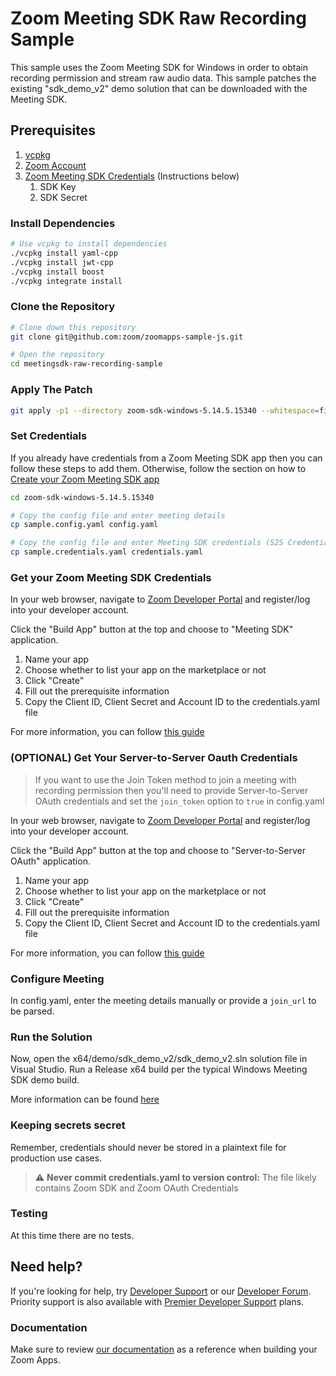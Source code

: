 # Zoom Meeting SDK Raw Recording Sample

This sample uses the Zoom Meeting SDK for Windows in order to obtain recording permission and stream raw audio data.
This sample patches the existing "sdk_demo_v2" demo solution that can be downloaded with the Meeting SDK.

## Prerequisites

1. [vcpkg](https://vcpkg.io/en/)
1. [Zoom Account](https://support.zoom.us/hc/en-us/articles/207278726-Plan-Types-)
1. [Zoom Meeting SDK Credentials](#config:-sdk-credentials) (Instructions below)
    1. SDK Key
    1. SDK Secret

### Install Dependencies

```bash
# Use vcpkg to install dependencies
./vcpkg install yaml-cpp
./vcpkg install jwt-cpp
./vcpkg install boost
./vcpkg integrate install

```

### Clone the Repository

```bash
# Clone down this repository
git clone git@github.com:zoom/zoomapps-sample-js.git

# Open the repository
cd meetingsdk-raw-recording-sample
```

### Apply The Patch

```bash
git apply -p1 --directory zoom-sdk-windows-5.14.5.15340 --whitespace=fix raw-recording-sample.patch
````

### Set Credentials

If you already have credentials from a Zoom Meeting SDK app then you can follow these steps to add them. Otherwise,
follow the section on how to [Create your Zoom Meeting SDK app](#create-your-zoom-meeting-sdk-app)

```bash
cd zoom-sdk-windows-5.14.5.15340

# Copy the config file and enter meeting details
cp sample.config.yaml config.yaml

# Copy the config file and enter Meeting SDK credentials (S2S Credentials are optional)
cp sample.credentials.yaml credentials.yaml
```

### Get your Zoom Meeting SDK Credentials

In your web browser, navigate to [Zoom Developer Portal](https://developers.zoom.us/) and register/log into your
developer account.

Click the "Build App" button at the top and choose to "Meeting SDK" application.

1. Name your app
2. Choose whether to list your app on the marketplace or not
3. Click "Create"
4. Fill out the prerequisite information
5. Copy the Client ID, Client Secret and Account ID to the credentials.yaml file

For more information, you can follow [this guide](https://developers.zoom.us/docs/meeting-sdk/developer-accounts/)

### (OPTIONAL) Get Your Server-to-Server Oauth Credentials

> If you want to use the Join Token method to join a meeting with recording permission then you'll need to provide Server-to-Server OAuth credentials and set the `join_token` option to `true` in config.yaml

In your web browser, navigate to [Zoom Developer Portal](https://developers.zoom.us/) and register/log into your
developer account.

Click the "Build App" button at the top and choose to "Server-to-Server OAuth" application.

1. Name your app
2. Choose whether to list your app on the marketplace or not
3. Click "Create"
4. Fill out the prerequisite information
5. Copy the Client ID, Client Secret and Account ID to the credentials.yaml file

For more information, you can follow [this guide](https://developers.zoom.us/docs/meeting-sdk/developer-accounts/)

### Configure Meeting

In config.yaml, enter the meeting details manually or provide a `join_url` to be parsed.

### Run the Solution

Now, open the x64/demo/sdk_demo_v2/sdk_demo_v2.sln solution file in Visual Studio. Run a Release x64 build per the
typical Windows Meeting SDK demo build. 

More information can be found [here](https://developers.zoom.us/docs/meeting-sdk/windows/get-started/build-run-play/)

### Keeping secrets secret

Remember, credentials should never be stored in a plaintext file for production use cases.

> :warning: **Never commit credentials.yaml to version control:** The file likely contains Zoom SDK and Zoom OAuth
> Credentials

### Testing

At this time there are no tests.

## Need help?

If you're looking for help, try [Developer Support](https://devsupport.zoom.us) or
our [Developer Forum](https://devforum.zoom.us). Priority support is also available
with [Premier Developer Support](https://zoom.us/docs/en-us/developer-support-plans.html) plans.

### Documentation

Make sure to review [our documentation]() as a reference when building your Zoom Apps.